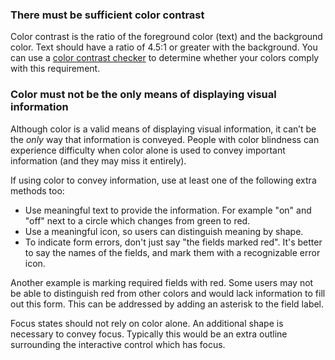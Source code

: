 ### There must be sufficient color contrast

Color contrast is the ratio of the foreground color (text) and the background color. Text should have a ratio of 4.5:1 or greater with the background. You can use a [color contrast checker](https://contrast-ratio.com) to determine whether your colors comply with this requirement.

### Color must not be the only means of displaying visual information

Although color is a valid means of displaying visual information, it can’t be the _only_ way that information is conveyed. People with color blindness can experience difficulty when color alone is used to convey important information (and they may miss it entirely).

If using color to convey information, use at least one of the following extra methods too:

* Use meaningful text to provide the information. For example "on" and "off" next to a circle which changes from green to red.
* Use a meaningful icon, so users can distinguish meaning by shape.
* To indicate form errors, don't just say "the fields marked red". It's better to say the names of the fields, and mark them with a recognizable error icon.

Another example is marking required fields with red. Some users may not be able to distinguish red from other colors and would lack information to fill out this form. This can be addressed by adding an asterisk to the field label.

Focus states should not rely on color alone. An additional shape is necessary to convey focus. Typically this would be an extra outline surrounding the interactive control which has focus.